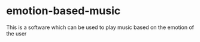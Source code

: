# emotion-based-music
This is a software which can be used to play music based on the emotion of the user
